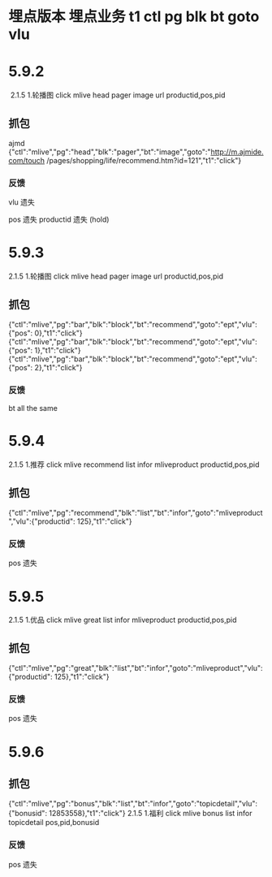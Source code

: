 # 埋点版本 埋点业务 t1 ctl pg blk bt goto vlu

# 5.9.2
 2.1.5 1.轮播图 click mlive head pager image url productid,pos,pid
## 抓包
ajmd {"ctl":"mlive","pg":"head","blk":"pager","bt":"image","goto":"http://m.ajmide.com/touch /pages/shopping/life/recommend.htm?id=121","t1":"click"}
### 反馈
vlu 遗失

pos 遗失
productid 遗失 (hold)

# 5.9.3
2.1.5 1.轮播图 click mlive head pager image url productid,pos,pid
## 抓包
{"ctl":"mlive","pg":"bar","blk":"block","bt":"recommend","goto":"ept","vlu":{"pos": 0},"t1":"click"}
{"ctl":"mlive","pg":"bar","blk":"block","bt":"recommend","goto":"ept","vlu":{"pos": 1},"t1":"click"}
{"ctl":"mlive","pg":"bar","blk":"block","bt":"recommend","goto":"ept","vlu":{"pos": 2},"t1":"click"}
### 反馈
bt all the same

# 5.9.4
2.1.5 1.推荐 click mlive recommend list infor mliveproduct productid,pos,pid
## 抓包
{"ctl":"mlive","pg":"recommend","blk":"list","bt":"infor","goto":"mliveproduct","vlu":{"productid": 125},"t1":"click"}
### 反馈
pos 遗失

# 5.9.5
2.1.5 1.优品 click mlive great list infor mliveproduct productid,pos,pid
## 抓包
{"ctl":"mlive","pg":"great","blk":"list","bt":"infor","goto":"mliveproduct","vlu":{"productid": 125},"t1":"click"}
### 反馈
pos 遗失

# 5.9.6
## 抓包
{"ctl":"mlive","pg":"bonus","blk":"list","bt":"infor","goto":"topicdetail","vlu":{"bonusid": 12853558},"t1":"click"}
2.1.5 1.福利 click mlive bonus list infor topicdetail pos,pid,bonusid
### 反馈
pos 遗失